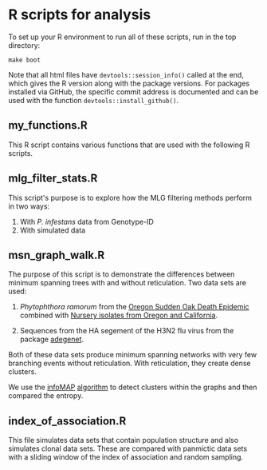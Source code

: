 # R scripts for analysis

To set up your R environment to run all of these scripts, run in the top directory:

```
make boot
```

Note that all html files have `devtools::session_info()` called at the end, which gives the R version along with the package versions. For packages installed via GitHub, the specific commit address is documented and can be used with the function `devtools::install_github()`.

## my_functions.R

This R script contains various functions that are used with the following R scripts. 

## mlg\_filter\_stats.R

This script's purpose is to explore how the MLG filtering methods perform in two ways:

 1. With *P. infestans* data from Genotype-ID
 2. With simulated data

## msn\_graph\_walk.R

The purpose of this script is to demonstrate the differences between minimum spanning trees with and without reticulation. Two data sets are used:

 1. *Phytophthora ramorum* from the [Oregon Sudden Oak Death Epidemic](http://dx.doi.org/10.5281/zenodo.13007) combined with [Nursery isolates from Oregon and California](http://journals.plos.org/plospathogens/article?id=10.1371/journal.ppat.1000583).
 
 2. Sequences from the HA segement of the H3N2 flu virus from the package [adegenet](https://github.com/thibautjombart/adegenet).
 
Both of these data sets produce minimum spanning networks with very few branching events without reticulation. With reticulation, they create dense clusters.

We use the [infoMAP](http://www.pnas.org/content/105/4/1118) [algorithm](http://arxiv.org/abs/0707.0609) to detect clusters within the graphs and then compared the entropy.

## index\_of\_association.R

This file simulates data sets that contain population structure and also simulates clonal data sets. These are compared with panmictic data sets with a sliding window of the index of association and random sampling. 